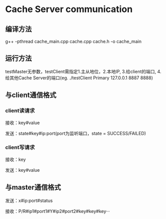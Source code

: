 # Cache Server communication

## 编译方法
g++ -pthread cache_main.cpp cache.cpp cache.h -o cache_main 

## 运行方法

testMaster无参数，testClient需指定1.主从地位，2.本地IP, 3.给client的端口, 4.给其他Cache Server的端口(eg. ./testClient Primary 127.0.0.1 8887 8888)

## 与client通信格式

### client读请求

接收：key#value

发送：state#key#ip:port(port为监听端口，state = SUCCESS/FAILED)

### client写请求

接收：key

发送：key#value

## 与master通信格式

发送：x#ip:port#status

接收：P/R#ip1#port1#Y#ip2#port2#key#key#key···

